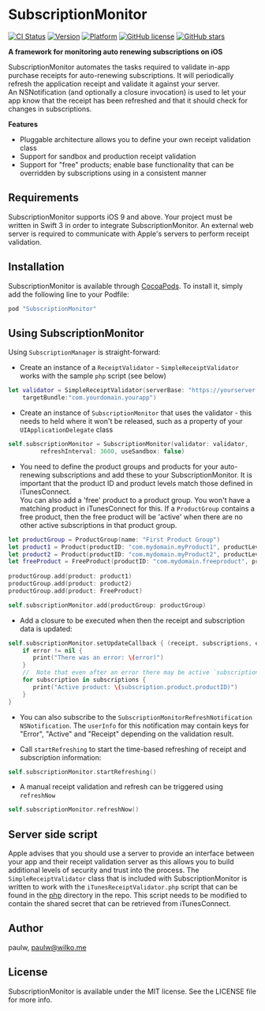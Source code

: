 # SubscriptionMonitor

[![CI Status](http://img.shields.io/travis/paulw11/subscription-monitor.svg?style=flat)](https://travis-ci.org/paulw/SubscriptionMonitor)
[![Version](https://img.shields.io/cocoapods/v/SubscriptionMonitor.svg?style=flat)](http://cocoapods.org/pods/SubscriptionMonitor)
[![Platform](https://img.shields.io/cocoapods/p/SubscriptionMonitor.svg?style=flat)](http://cocoapods.org/pods/SubscriptionMonitor)
[![GitHub license](https://img.shields.io/badge/license-MIT-blue.svg)](https://raw.githubusercontent.com/paulw11/subscription-monitor/master/LICENSE)
[![GitHub stars](https://img.shields.io/github/stars/paulw11/subscription-monitor.svg)](https://github.com/paulw11/subscription-monitor/stargazers)

**A framework for monitoring auto renewing subscriptions on iOS**

SubscriptionMonitor automates the tasks required to validate in-app purchase receipts for auto-renewing subscriptions.
It will periodically refresh the application receipt and validate it against your server.  
An NSNotification (and optionally a closure invocation) is used to let your app know that the receipt has been refreshed 
and that it should check for changes in subscriptions.

**Features**

* Pluggable architecture allows you to define your own receipt validation class
* Support for sandbox and production receipt validation
* Support for "free" products; enable base functionality that can be overridden by subscriptions using in a consistent manner

## Requirements
SubscriptionMonitor supports iOS 9 and above. Your project must be written in Swift 3 in order to integrate SubscriptionMonitor.
An external web server is required to communicate with Apple's servers to perform receipt validation.

## Installation

SubscriptionMonitor is available through [CocoaPods](http://cocoapods.org). To install
it, simply add the following line to your Podfile:

```ruby
pod "SubscriptionMonitor"
```

## Using SubscriptionMonitor

Using `SubscriptionManager` is straight-forward:

* Create an instance of a `ReceiptValidator` - `SimpleReceiptValidator` works with the sample `php` script (see below)
```swift
let validator = SimpleReceiptValidator(serverBase: "https://yourserver.yourdomain.com/iTunesReceiptValidator.php", 
    targetBundle:"com.yourdomain.yourapp")
```
* Create an instance of `SubscriptionMonitor` that uses the validator - this needs to held where it won't be released,
such as a property of your `UIApplicationDelegate` class
```swift   
self.subscriptionMonitor = SubscriptionMonitor(validator: validator, 
         refreshInterval: 3600, useSandbox: false)
```
* You need to define the product groups and products for your auto-renewing subscriptions and add these to your SubscriptionMonitor. 
It is important that the product ID and product levels match those defined in iTunesConnect.  
You can also add a 'free' product to a product group.  You won't have a matching product in iTunesConnect for this.  If a
`ProductGroup` contains a free product, then the free product will be 'active' when there are no other active subscriptions
in that product group.
```swift 
let productGroup = ProductGroup(name: "First Product Group")
let product1 = Product(productID: "com.mydomain.myProduct1", productLevel: 1, duration: .year)
let product2 = Product(productID: "com.mydomain.myProduct2", productLevel: 1, duration: .month)
let freeProduct = FreeProduct(productID: "com.mydomain.freeproduct", productLevel: 99)
    
productGroup.add(product: product1)
productGroup.add(product: product2)
productGroup.add(product: FreeProduct)

self.subscriptionMonitor.add(productGroup: productGroup)
```

* Add a closure to be executed when then the receipt and subscription data is updated:
```swift 
self.subscriptionMonitor.setUpdateCallback { (receipt, subscriptions, error) -> Void in
    if error != nil {
       print("There was an error: \(error)")
    }
    //  Note that even after an error there may be active `subscriptions` if you have free products defined
    for subscription in subscriptions {
       print("Active product: \(subscription.product.productID)")
    }
}
```

* You can also subscribe to the `SubscriptionMonitorRefreshNotification` `NSNotification`.  The `userInfo` for this
notification may contain keys for "Error", "Active" and "Receipt" depending on the validation result.

* Call `startRefreshing` to start the time-based refreshing of receipt and subscription information:
```swift
self.subscriptionMonitor.startRefreshing()
```

* A manual receipt validation and refresh can be triggered using `refreshNow`
```swift 
self.subscriptionMonitor.refreshNow()
```

## Server side script

Apple advises that you should use a server to provide an interface between your app and their receipt validation server as this 
allows you to build additional levels of security and trust into the process.  The `SimpleReceiptValidator` class that is included
with SubscriptionMonitor is written to work with the `iTunesReceiptValidator.php` script that can be found in the [php](https://github.com/paulw11/subscription-monitor/tree/master/php) directory
in the repo.  This script needs to be modified to contain the shared secret that can be retrieved from iTunesConnect.

## Author

paulw, paulw@wilko.me

## License

SubscriptionMonitor is available under the MIT license. See the LICENSE file for more info.
